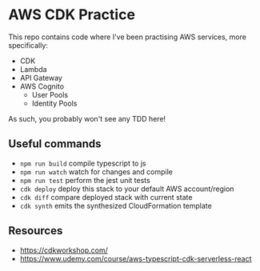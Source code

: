 # AWS CDK Practice

This repo contains code where I've been practising AWS services, more specifically:

- CDK
- Lambda
- API Gateway
- AWS Cognito
  - User Pools
  - Identity Pools

As such, you probably won't see any TDD here!

## Useful commands

- `npm run build` compile typescript to js
- `npm run watch` watch for changes and compile
- `npm run test` perform the jest unit tests
- `cdk deploy` deploy this stack to your default AWS account/region
- `cdk diff` compare deployed stack with current state
- `cdk synth` emits the synthesized CloudFormation template

## Resources

- https://cdkworkshop.com/
- https://www.udemy.com/course/aws-typescript-cdk-serverless-react

